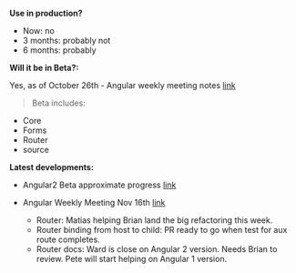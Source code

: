 **Use in production?**

* Now: no
* 3 months: probably not
* 6 months: probably

**Will it be in Beta?:**

Yes, as of October 26th - Angular weekly meeting notes [link](https://docs.google.com/document/d/150lerb1LmNLuau_a_EznPV1I1UHMTbEl61t4hZ7ZpS0/edit#)


>Beta includes:

* Core
* Forms
* Router
* source


**Latest developments:**

* Angular2 Beta approximate progress [link](https://splintercode.github.io/is-angular-2-ready/)
* Angular Weekly Meeting Nov 16th [link](https://docs.google.com/document/d/150lerb1LmNLuau_a_EznPV1I1UHMTbEl61t4hZ7ZpS0/edit#)

  * Router: Matias helping Brian land the big refactoring this week.
  * Router binding from host to child:  PR ready to go when test for aux route completes.
  * Router docs: Ward is close on Angular 2 version.  Needs Brian to review.  Pete will start helping on Angular 1 version.
